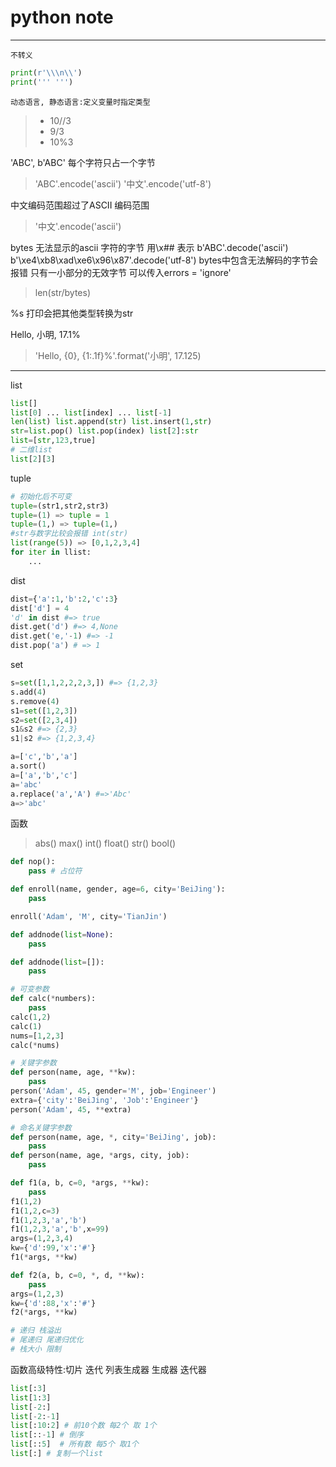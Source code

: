 # python note

---

`不转义`

```python
print(r'\\\n\\')
print(''' ''')
```

`动态语言, 静态语言:定义变量时指定类型`

>* 10//3
>* 9/3
>* 10%3

'ABC', b'ABC' 每个字符只占一个字节
> 'ABC'.encode('ascii')
> '中文'.encode('utf-8')

中文编码范围超过了ASCII 编码范围
> '中文'.encode('ascii')

bytes 无法显示的ascii 字符的字节 用\x## 表示
b'ABC'.decode('ascii')
b'\xe4\xb8\xad\xe6\x96\x87'.decode('utf-8')
bytes中包含无法解码的字节会报错 只有一小部分的无效字节 可以传入errors = 'ignore'

> len(str/bytes)

%s 打印会把其他类型转换为str

Hello, 小明, 17.1%
> 'Hello, {0}, {1:.1f}%'.format('小明', 17.125)

---

list

```python
list[]
list[0] ... list[index] ... list[-1]
len(list) list.append(str) list.insert(1,str)
str=list.pop() list.pop(index) list[2]:str
list=[str,123,true]
# 二维list
list[2][3]
```

tuple

```python
# 初始化后不可变
tuple=(str1,str2,str3)
tuple=(1) => tuple = 1
tuple=(1,) => tuple=(1,)
#str与数字比较会报错 int(str)
list(range(5)) => [0,1,2,3,4]
for iter in llist:
    ...
```

dist

```python
dist={'a':1,'b':2,'c':3}
dist['d'] = 4
'd' in dist #=> true
dist.get('d') #=> 4,None
dist.get('e,'-1) #=> -1
dist.pop('a') # => 1
```

set

```python
s=set([1,1,2,2,2,3,]) #=> {1,2,3}
s.add(4)
s.remove(4)
s1=set([1,2,3])
s2=set([2,3,4])
s1&s2 #=> {2,3}
s1|s2 #=> {1,2,3,4}
```

```python
a=['c','b','a']
a.sort()
a=['a','b','c']
a='abc'
a.replace('a','A') #=>'Abc'
a=>'abc'
```

函数

> abs() max() int() float() str() bool()

```python
def nop():
    pass # 占位符

def enroll(name, gender, age=6, city='BeiJing'):
    pass

enroll('Adam', 'M', city='TianJin')

def addnode(list=None):
    pass

def addnode(list=[]):
    pass

# 可变参数
def calc(*numbers):
    pass
calc(1,2)
calc(1)
nums=[1,2,3]
calc(*nums)

# 关键字参数
def person(name, age, **kw):
    pass
person('Adam', 45, gender='M', job='Engineer')
extra={'city':'BeiJing', 'Job':'Engineer'}
person('Adam', 45, **extra)

# 命名关键字参数
def person(name, age, *, city='BeiJing', job):
    pass
def person(name, age, *args, city, job):
    pass

def f1(a, b, c=0, *args, **kw):
    pass
f1(1,2)
f1(1,2,c=3)
f1(1,2,3,'a','b')
f1(1,2,3,'a','b',x=99)
args=(1,2,3,4)
kw={'d':99,'x':'#'}
f1(*args, **kw)

def f2(a, b, c=0, *, d, **kw):
    pass
args=(1,2,3)
kw={'d':88,'x':'#'}
f2(*args, **kw)

# 递归 栈溢出
# 尾递归 尾递归优化
# 栈大小 限制
```

函数高级特性:切片 迭代 列表生成器 生成器 迭代器

```python
list[:3]
list[1:3]
list[-2:]
list[-2:-1]
list[:10:2] # 前10个数 每2个 取 1个
list[::-1] # 倒序
list[::5]  # 所有数 每5个 取1个
list[:] # 复制一个list
```